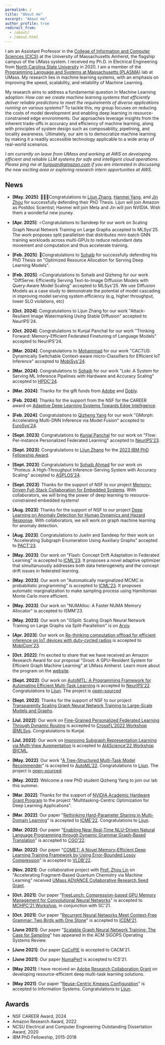 ```yaml
---
permalink: /
title: "About me"
excerpt: "About me"
author_profile: true
redirect_from: 
  - /about/
  - /about.html
---
```


I am an Assistant Professor in the [College of Information and Computer Sciences (CICS)](https://www.cics.umass.edu/) at the University of Massachusetts Amherst, the flagship campus of the UMass system. I received my Ph.D. in Electrical Engineering from [North Carolina State University](https://www.ece.ncsu.edu/) in 2020. I am a member of the [Programming Language and Systems at Massachusetts (PLASMA)](https://plasma-umass.org/) lab at UMass. My research lies in machine learning systems, with an emphasis on improving the speed, scalability, and reliability of Machine Learning.  

My research aims to address a fundamental question in Machine Learning adoption: _How can we create machine learning systems that efficiently deliver reliable predictions to meet the requirements of diverse applications running on various systems?_ To tackle this, my group focuses on reducing the costs of model development and enabling deep learning in resource-constrained edge environments. Our approaches leverage insights from the inherent trade-offs in accuracy and efficiency of machine learning, along with principles of system design such as composability, pipelining, and locality awareness. Ultimately, our aim is to democratize machine learning by making it a readily accessible technology applicable to a wide array of real-world scenarios.


_I am currently on leave from UMass and working at AWS on developing efficient and reliable LLM systems for safe and intelligent cloud operations. Please ping me at huiguan@amazon.com if you are interested in discussing the new exciting area or exploring research intern opportunities at AWS._ 


News
----
- **[May. 2025]**: 🎉🎉🎉Congratulations to [Lijun Zhang](https://zhanglijun95.github.io/), [Hanmei Yang](https://nicolemayer.github.io/), and [Jin Zhou](https://scholar.google.com/citations?user=mgDHw9AAAAAJ&hl=en) for successfully defending their PhD Thesis. Lijun will join Amazon as Postdoc Scientist; Hanmei will join Meta and Jin will join NVIDIA. Wish them a wonderful new jouney. 

- **[Apr. 2025]**: ⭐Congratulations to Sandeep for our work on Scaling Graph Neural Network Training on Large Graphs accepted to MLSys'25. The work proposes split parallelism that distributes mini-batch GNN training workloads across multi-GPUs to reduce redundant data movement and computation and thus accelerate training.    

- **[Feb. 2025]**: 🎉Congratulations to [Sohaib](https://sohaibahmad759.github.io/) for successfully defending his PhD Thesis on "Optimized Resource Allocation for Serving Deep Learning Models". 

- **[Feb. 2025]**: 🔥Congratulations to Sohaib and Qizheng for our work "DiffServe: Efficiently Serving Text-to-Image Diffusion Models with Query-Aware Model Scaling" accepted to MLSys'25. We use Diffusion Models as a case study to demonstrate the potential of model cascading in improving model serving system efficiency (e.g, higher throughput, lower SLO violations, etc) 
 
- **[Oct. 2024]**: Congratulations to Lijun Zhang for our work "Attack-Resilient Image Watermarking Using Stable Diffusion" accepted to NeurIPS'24. 

- **[Oct. 2024]**: Congratulations to Kunjal Panchal for our work "Thinking Forward: Memory-Efficient Federated Finetuning of Language Models" accepted to NeurIPS'24. 

- **[Mar. 2024]**: Congratulations to [Mohammad](https://ir.linkedin.com/in/mohammad-mehdi-rastikerdar-6a2947137?trk=public_profile_browsemap) for our work "CACTUS: Dynamically Switchable Context-aware micro-Classifiers for Efficient IoT Inference" accepted to [MobiSys'24](https://www.sigmobile.org/mobisys/2024/). 

- **[Mar. 2024]**: Congratulations to [Sohaib](https://sohaibahmad759.github.io/) for our work "Loki: A System for Serving ML Inference Pipelines with Hardware and Accuracy Scaling" accepted to [HPDC'24](https://www.hpdc.org/2024/). 

- **[Mar. 2024]**: Thanks for the gift funds from [Adobe](https://research.adobe.com/) and [Dobly](https://www.dolby.com/). 

- **[Feb. 2024]**: Thanks for the support from the NSF for the CAREER award on [Adaptive Deep Learning Systems Towards Edge Intelligence](https://www.nsf.gov/awardsearch/showAward?AWD_ID=2338512&HistoricalAwards=false). 


- **[Feb. 2024]**: Congratulations to [Qizheng Yang](https://www.linkedin.com/in/qizheng-yang-117359231) for our work "GMorph: Accelerating Multi-DNN Inference via Model Fusion" accepted to [EuroSys'24](https://2024.eurosys.org/).  

- **[Sept. 2023]**: Congratulations to [Kunjal Panchal](https://astuary.github.io/Kunjal/) for our work on "Flow: Per-instance Personalized Federated Learning" accepted to [NeurIPS'23](https://nips.cc/). 

- **[Sept. 2023]**: Congratulations to [Lijun Zhang](https://zhanglijun95.github.io/resume/) for the [2023 IBM PhD Fellowship Award](https://research.ibm.com/university/awards/fellowships.html). 

- **[Sept. 2023]**: Congratulations to [Sohaib Ahmad](https://sohaibahmad759.github.io/) for our work on "Proteus: A High-Throughput Inference-Serving System with Accuracy Scaling" accepted to [ASPLOS'24](https://www.asplos-conference.org/asplos2024/). 

- **[Sept. 2023]**: Thanks for the support of NSF to our project [Memory-Driven Full-Stack Collaboration for Embedded Systems](https://www.nsf.gov/awardsearch/showAward?AWD_ID=2312396&HistoricalAwards=false). With collaborators, we will bring the power of deep learning to resource-constrained embedded systems! 

- **[Aug. 2023]**: Thanks for the support of NSF to our project [Deep Learning on Anomaly Detection for Human Dynamics and Hazard Response](https://www.nsf.gov/awardsearch/showAward?AWD_ID=2220211&HistoricalAwards=false). With collaborators, we will work on graph machine learning for anomaly detection. 

- **[Aug. 2023]**: Congratulations to Juelin and Sandeep for their work on "Accelerating Subgraph Enumeration Using Auxiliary Graphs" accepted to [PACT'23](https://pact2023.github.io/). 

- **[May. 2023]**: Our work on "Flash: Concept Drift Adaptation in Federated Learning"  is accepted to [ICML'23](https://guanh01.github.io/files/2023flash.pdf). It proposes a novel adaptive optimizer that simultanuously addresses both data heterogeneity and the concept drift issues in federated learning.  

- **[May. 2023]**: Our work on "Automatically marginalized MCMC in probabilistic programming"  is accepted to [ICML'23](https://arxiv.org/pdf/2302.00564.pdf). It proposes automatic marginalization to make sampling process using Hamiltonian Monte Carlo more efficient.  

- **[May. 2023]**: Our work on "NUMAlloc: A Faster NUMA Memory Allocator" is accepted to ISMM'23. 

- **[May. 2023]**: Our work on "GSplit: Scaling Graph Neural Network Training on Large Graphs via Split-Parallelism" is on [Arxiv](https://arxiv.org/pdf/2303.13775.pdf). 

- **[Apr. 2023]**: Our work on [Re-thinking computation offload for efficient inference on IoT devices with duty-cycled radios](http://guanh01.github.io/files/2023mobicom.pdf) is accepted to [MobiCom'23](https://sigmobile.org/mobicom/2023/). 

- **[Oct. 2022]**: I’m excited to share that we have received an Amazon Research Award for our proposal "Groot: A GPU-Resident System for Efficient Graph Machine Learning" at UMass Amherst. Learn more about the program on the [website](https://amzn.to/ara-fall-winter-2021).  

- **[Sept. 2022]**: Our work on [AutoMTL: A Programming Framework for
Automating Efficient Multi-Task Learning](http://guanh01.github.io/files/2022automtl.pdf) is accepted to [NeurIPS'22](https://nips.cc/). Congratulations to [Lijun](https://zhanglijun95.github.io/resume/). The project is [open-sourced](https://github.com/zhanglijun95/AutoMTL)

- **[Sept. 2022]**: Thanks for the support of NSF to our project [Transparently Scaling Graph Neural Network Training to Large-Scale Models and Graphs](https://www.nsf.gov/awardsearch/showAward?AWD_ID=2224054&HistoricalAwards=false).

- **[Jul. 2022]**: Our work on [Fine-Grained Personalized Federated Learning Through Dynamic Routing](http://guanh01.github.io/files/2022flow.pdf) is accepted to [CrossFL'2022 Workshop @MLSys](https://crossfl2022.github.io/program/). Congratulations to Kunjal. 

- **[Jul. 2022]**: Our work on [Improving Subgraph Representation Learning via Multi-View Augmentation](https://arxiv.org/pdf/2205.13038.pdf) is accepted to [AI4Science'22 Workshop @ICML](http://ai4science.net/icml22/schedule.html). 

- **[May. 2022]**: Our work "[A Tree-Structured Multi-Task Model Recommender](http://guanh01.github.io/files/2022automl.pdf)" is accepted to [AutoML'22](https://automl.cc/). Congratulations to [Lijun](https://zhanglijun95.github.io/resume/). The project is [open-sourced](https://github.com/zhanglijun95/TreeMTL). 

- **[May. 2022]**: Welcome a new PhD student Qizheng Yang to join our lab this summer.  

- **[Mar. 2022]**: Thanks for the support of [NVIDIA Academic Hardware Grant Program](https://mynvidia.force.com/HardwareGrant/s/Application) to the project "Multitasking-Centric Optimization for Deep Learning Applications".

- **[Mar. 2022]**: Our paper "[Rethinking Hard-Parameter Sharing in Multi-Domain Learning](http://guanh01.github.io/files/2022rethinking.pdf)" is accepted to [ICME'22](http://2022.ieeeicme.org/). Congratulations to [Lijun](https://zhanglijun95.github.io/resume/). 

- **[Mar. 2022]**: Our paper "[Enabling Near Real-Time NLU-Driven Natural Language Programming through Dynamic Grammar Graph-Based Translation](http://guanh01.github.io/files/2022cgo.pdf)" is accepted to [CGO'22](https://conf.researchr.org/home/cgo-2022).

- **[Mar. 2022]**: Our paper "[COMET: A Novel Memory-Efficient Deep Learning Training Framework by Using Error-Bounded Lossy Compression](https://arxiv.org/pdf/2111.09562.pdf)" is accepted to [VLDB'22](https://vldb.org/2022/).

- **[Nov. 2021]**: Our collaborative project with [Prof. Zhou Lin](https://www.chem.umass.edu/faculty/zhou-lin) on "Accelerating Fragment-Based Quantum Chemistry via Machine Learning" received [UMass ADVANCE Collaborative Research Seed Grant](https://www.umass.edu/advance/find-funding/collaborative-research-seed-grants/collaborative-research-seed-grant-recipients-fall-1). 

- **[Oct. 2021]**: Our paper "[FreeLunch: Compression-based GPU Memory Management for Convolutional Neural Networks](http://guanh01.github.io/files/2021mchpc.pdf)" is accepted to [MCHPC'21 Workshop](https://passlab.github.io/mchpc/mchpc2021/), in conjunction with SC'21.

- **[Oct. 2021]**: Our paper "[Recurrent Neural Networks Meet Context-Free Grammar: Two Birds with One Stone](http://guanh01.github.io/files/2021rnn.pdf)" is accepted to [ICDM'21](https://icdm2021.auckland.ac.nz/).

- **[June 2021]**: Our paper "[Scalable Graph Neural Network Training: The Case for Sampling](http://guanh01.github.io/files/2021sampling.pdf)" has appeared in the ACM SIGOPS Operating Systems Review.

- **[June 2021]**: Our paper [CoCoPIE](https://cacm.acm.org/magazines/2021/6/252819-cocopie/fulltext) is accepted to CACM'21. 

- **[June 2021]**: Our paper [NumaPerf](http://guanh01.github.io/files/2021ics.pdf) is accepted to ICS'21.  

- **[May 2021]**: I have received an [Adobe Research Collaboration Grant](https://research.adobe.com/collaborations/) on developing resource-efficient deep multi-task learning solutions.

- **[May 2021]**: Our paper "[Reuse-Centric Kmeans Configuration](https://www.sciencedirect.com/science/article/abs/pii/S0306437921000430)" is accepted to Information Systems. Congratulations to [Lijun](https://zhanglijun95.github.io/resume/). 


Awards
---- 
- NSF CAREER Award, 2024 
- Amazon Research Award, 2022 
- NCSU Electrical and Computer Engineering Outstanding Dissertation Award, 2020 
- IBM PhD Fellowship, 2015-2018







